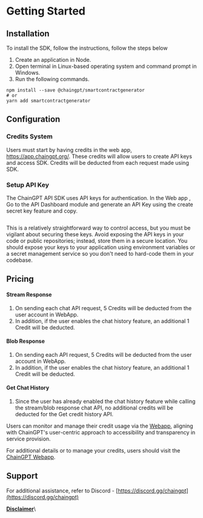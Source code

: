 # Getting Started

## Installation

To install the SDK, follow the instructions, follow the steps below

1. Create an application in Node.&#x20;
2. Open terminal in Linux-based operating system and command prompt in Windows.
3. Run the following commands.



```
npm install --save @chaingpt/smartcontractgenerator
# or
yarn add smartcontractgenerator
```

## Configuration

### Credits System&#x20;

Users must start by having credits in the web app, https://app.chaingpt.org/. These credits will allow users to create API keys and access SDK. Credits will be deducted from each request made using SDK.

### Setup API Key&#x20;

The ChainGPT API SDK uses API keys for authentication. In the Web app , Go to the API Dashboard module and generate an API Key using the create secret key feature and copy.  &#x20;

<figure><img src="https://lh7-us.googleusercontent.com/c4GnH1fl_AqfXvifI_kOE_-E-JNRAz7XHeMeI9Zw7ryDK5PNKDnx2MbM1qZhMH5e-YkOTNsb20NbkNBkm8dz-bYB7r3AqFVvwOf-yLMIAIWybXXDxL6UBYggi9ZbfkTgz8eLBAaSMZ8pCWck85m9Ecw" alt=""><figcaption></figcaption></figure>

This is a relatively straightforward way to control access, but you must be vigilant about securing these keys. Avoid exposing the API keys in your code or public repositories; instead, store them in a secure location. You should expose your keys to your application using environment variables or a secret management service so you don't need to hard-code them in your codebase.



## Pricing

#### Stream Response

1. On sending each chat API request, 5 Credits will be deducted from the user account in WebApp.&#x20;
2. In addition, if the user enables the chat history feature, an additional 1 Credit will be deducted.

#### Blob Response

1. On sending each API request, 5 Credits will be deducted from the user account in WebApp.&#x20;
2. In addition, if the user enables the chat history feature, an additional 1 Credit will be deducted.

#### Get Chat History

1. Since the user has already enabled the chat history feature while calling the stream/blob response chat API, no additional credits will be deducted for the Get credit history API.

Users can monitor and manage their credit usage via the [Webapp](https://app.chaingpt.org/), aligning with ChainGPT's user-centric approach to accessibility and transparency in service provision.&#x20;

For additional details or to manage your credits, users should visit the [ChainGPT Webapp](https://app.chaingpt.org/).



## Support

For additional assistance, refer to Discord - [https://discord.gg/chaingpt](https://discord.gg/chaingpt)



[**Disclaimer**](../../../misc/legal-docs/disclaimer.md)\
